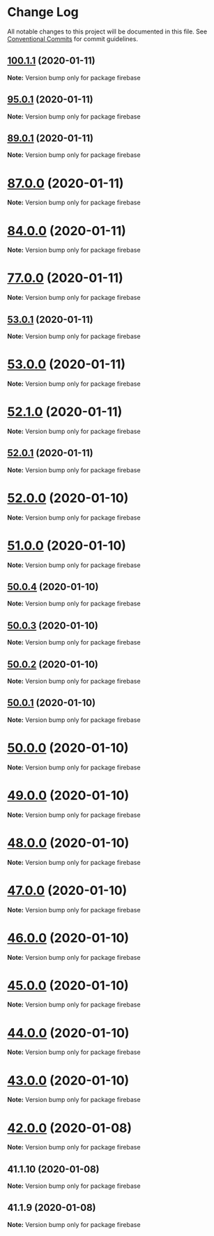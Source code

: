 # Change Log

All notable changes to this project will be documented in this file.
See [Conventional Commits](https://conventionalcommits.org) for commit guidelines.

## [100.1.1](https://github.com/yurikrupniktools/client-apps/compare/firebase@95.0.1...firebase@100.1.1) (2020-01-11)

**Note:** Version bump only for package firebase





## [95.0.1](https://github.com/yurikrupniktools/client-apps/compare/firebase@89.0.1...firebase@95.0.1) (2020-01-11)

**Note:** Version bump only for package firebase





## [89.0.1](https://github.com/yurikrupniktools/client-apps/compare/firebase@87.0.0...firebase@89.0.1) (2020-01-11)

**Note:** Version bump only for package firebase





# [87.0.0](https://github.com/yurikrupniktools/client-apps/compare/firebase@84.0.0...firebase@87.0.0) (2020-01-11)

**Note:** Version bump only for package firebase





# [84.0.0](https://github.com/yurikrupniktools/client-apps/compare/firebase@77.0.0...firebase@84.0.0) (2020-01-11)

**Note:** Version bump only for package firebase





# [77.0.0](https://github.com/yurikrupniktools/client-apps/compare/firebase@59.0.0...firebase@77.0.0) (2020-01-11)

**Note:** Version bump only for package firebase





## [53.0.1](https://github.com/yurikrupniktools/client-apps/compare/firebase@53.0.0...firebase@53.0.1) (2020-01-11)

**Note:** Version bump only for package firebase





# [53.0.0](https://github.com/yurikrupniktools/client-apps/compare/firebase@52.1.0...firebase@53.0.0) (2020-01-11)

**Note:** Version bump only for package firebase





# [52.1.0](https://github.com/yurikrupniktools/client-apps/compare/firebase@52.0.1...firebase@52.1.0) (2020-01-11)

**Note:** Version bump only for package firebase





## [52.0.1](https://github.com/yurikrupniktools/client-apps/compare/firebase@52.0.0...firebase@52.0.1) (2020-01-11)

**Note:** Version bump only for package firebase





# [52.0.0](https://github.com/yurikrupniktools/client-apps/compare/firebase@51.0.0...firebase@52.0.0) (2020-01-10)

**Note:** Version bump only for package firebase





# [51.0.0](https://github.com/yurikrupniktools/client-apps/compare/firebase@50.0.4...firebase@51.0.0) (2020-01-10)

**Note:** Version bump only for package firebase





## [50.0.4](https://github.com/yurikrupniktools/client-apps/compare/firebase@50.0.3...firebase@50.0.4) (2020-01-10)

**Note:** Version bump only for package firebase





## [50.0.3](https://github.com/yurikrupniktools/client-apps/compare/firebase@50.0.2...firebase@50.0.3) (2020-01-10)

**Note:** Version bump only for package firebase





## [50.0.2](https://github.com/yurikrupniktools/client-apps/compare/firebase@50.0.1...firebase@50.0.2) (2020-01-10)

**Note:** Version bump only for package firebase





## [50.0.1](https://github.com/yurikrupniktools/client-apps/compare/firebase@50.0.0...firebase@50.0.1) (2020-01-10)

**Note:** Version bump only for package firebase





# [50.0.0](https://github.com/yurikrupniktools/client-apps/compare/firebase@49.0.0...firebase@50.0.0) (2020-01-10)

**Note:** Version bump only for package firebase





# [49.0.0](https://github.com/yurikrupniktools/client-apps/compare/firebase@48.0.0...firebase@49.0.0) (2020-01-10)

**Note:** Version bump only for package firebase





# [48.0.0](https://github.com/yurikrupniktools/client-apps/compare/firebase@47.0.0...firebase@48.0.0) (2020-01-10)

**Note:** Version bump only for package firebase





# [47.0.0](https://github.com/yurikrupniktools/client-apps/compare/firebase@46.0.0...firebase@47.0.0) (2020-01-10)

**Note:** Version bump only for package firebase





# [46.0.0](https://github.com/yurikrupniktools/client-apps/compare/firebase@45.0.0...firebase@46.0.0) (2020-01-10)

**Note:** Version bump only for package firebase





# [45.0.0](https://github.com/yurikrupniktools/client-apps/compare/firebase@44.0.0...firebase@45.0.0) (2020-01-10)

**Note:** Version bump only for package firebase





# [44.0.0](https://github.com/yurikrupniktools/client-apps/compare/firebase@43.0.0...firebase@44.0.0) (2020-01-10)

**Note:** Version bump only for package firebase





# [43.0.0](https://github.com/yurikrupniktools/client-apps/compare/firebase@42.0.0...firebase@43.0.0) (2020-01-10)

**Note:** Version bump only for package firebase





# [42.0.0](https://github.com/yurikrupniktools/client-apps/compare/firebase@41.1.10...firebase@42.0.0) (2020-01-08)

**Note:** Version bump only for package firebase





## 41.1.10 (2020-01-08)

**Note:** Version bump only for package firebase





## 41.1.9 (2020-01-08)

**Note:** Version bump only for package firebase
